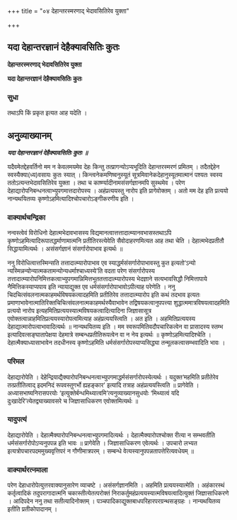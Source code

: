 +++
title = "०४ देहान्तरस्मरणाद् भेदावसितिरेव युक्ता"

+++


## यदा देहान्तरज्ञानं देहैक्यावसितिः कुतः

**देहान्तरस्मरणाद् भेदावसितिरेव युक्ता**

**यदा देहान्तरज्ञानं देहैक्यावसितिः कुतः**

### **सुधा**

तथाऽपि किं प्रकृत इत्यत आह यदेति ।

## **अनुव्याख्यानम्**

***यदा देहान्तरज्ञानं देहैक्यावसितिः कुतः ॥***

यदैवमेतद्देहवर्तिनो मम न केवलमयमेव देहः किन्तु तत्प्रागन्योऽप्यभूदिति देहान्तरस्मरणं प्रमितम् । तदैतद्देहेन स्वस्यैक्या(ध्य)वसायः कुतः स्यात् । किन्त्वनेकमणिष्वनुस्यूतं सूत्रमिवानेकदेहानुस्यूतमात्मानं पश्यतः स्वस्य ततोऽत्यन्तभेदावसितिरेव युक्ता । तथा च कार्ष्ण्यादीनामसंसर्गज्ञानमपि सुस्थमेव । परेण देहाद्यारोपनिबन्धनत्वाभ्युपगमात्तदारोपस्य । अहंप्रत्ययस्तु नारोप इति प्रागेवोक्तम् । अतो मम देह इति प्रत्ययो नान्यथयितव्यः कृष्णोऽहमित्यादिश्चोपचारोऽङ्गीकरणीय इति ।

### **वाक्यार्थचन्द्रिका**

नन्वस्त्वेवं विरोधिनो देहात्मभेदावभासस्य विद्यमानत्वात्तत्तादात्म्यानवभासस्तथाऽपि कृष्णोऽहमित्यादिरूपातद्धर्माणामात्मनि प्रतीतिरस्त्येवेति सैवोदाहरणमित्यत आह तथा चेति । देहात्मभेदप्रतीतौ सिद्धायामित्यर्थः । असंसर्गज्ञानं संसर्गारोपाभाव इत्यर्थः ॥

ननु विरोधित्वात्तस्मिन्सति तत्तादात्म्यारोपाभाव एव स्याद्धर्मसंसर्गारोपाभावस्तु कुत इत्यतो‘ऽन्यो न्यस्मिन्नन्योन्यात्मकतामन्योन्यधर्माश्चाध्यस्ये’ति वदता परेण संसर्गारोपस्य तत्तादात्म्यारोपनिमित्तकत्वाभ्युपगमान्निमित्तभूततत्तादात्म्यारोपस्य भेदज्ञाने सत्यभावसिद्धौ निमित्तापाये नैमित्तिकस्याप्यपाय इति न्यायाद्युक्त एव धर्मसंसर्गारोपाभावोऽपीत्याह परेणेति । ननु चिदचित्संवलनात्मकाहमर्थविषयकत्वादहमिति प्रतीतिरेव तत्तादात्म्यारोप इति कथं तदभाव इत्यतः प्रमाणाभावेनात्मातिरिक्तचिचित्संवलनात्मकाहमर्थस्यैवाभावेन तद्विषयकत्वानुपपत्त्या शुद्धात्ममात्रविषयत्वादहमिति प्रत्ययो नारोप इत्यहमितिप्रत्ययस्यात्मविषयकत्वादित्यादिना जिज्ञासासूत्र एवोक्तत्वान्नाहमितिप्रत्ययस्यारोपत्वमित्याह अहंप्रत्ययस्त्विति । अत इति । अहमितिप्रत्ययस्य देहाद्यात्मारोपत्वाभावादित्यर्थः ॥ नान्यथयितव्य इति । मम स्वरूपमितिवदौपचारिकत्वेन वा प्रासादस्य स्तम्भ इत्यादिवत्सङ्घातापेक्षया देहमात्रे सम्बन्धप्रतीतिरूपत्वेन वा न नेय इत्यर्थः ॥ कृष्णोऽहमित्यादिश्चेति । देहात्मैक्याध्यासाभावेन तदधीनस्य कृष्णोऽहमिति धर्मसंसर्गारोपस्याप्यसिद्ध्या तन्मूलकत्वासम्भवादिति भावः ।

### **परिमल**

देहाद्यारोपेति । देहेन्द्रियाद्यैक्यारोपनिबन्धनत्वाभ्युपगमाद्धर्मसंसर्गारोपस्येत्यर्थः । यदुक्त‘महमिति प्रतीतेरेव तत्प्रतीतित्वाद् इदमनिदं रूपवस्तुगर्भो ह्यहङ्कार’ इत्यादि तत्राह अहंप्रत्ययस्त्विति ॥ प्रागेवेति । अध्यासभाष्यनिरासपरयोः ‘इत्युक्तेर्बन्धमिथ्यात्वमि’त्यनुव्याख्यानसुधयोः ‘मिथ्यात्वं यदि दुःखादेरि’त्येतद्व्याख्यावसरे च जिज्ञासाधिकरण एवोक्तमित्यर्थः ॥

### **यादुपत्यं**

देहाद्यारोपेति । देहात्मैक्यारोपनिबन्धनत्वाभ्युपगमादित्यर्थः । देहात्मैक्यारोपश्चोक्त रीत्या न सम्भवतीति धर्मसंसर्गारोपोऽप्यनुपपन्न इति भावः ॥ प्रागेवेति । जिज्ञासाधिकरण एवेत्यर्थः । उपचारो लभ्यत इत्यत्रोपचारपदममुख्यवृत्तिपरं न गौणीमात्रपरम् । सम्बन्धे वेत्यस्यानुपपन्नतापत्तेरित्यवधेयम् ॥

### **वाक्यार्थरत्नमाला**

परेण देहाधारोपेत्युत्तरवाक्यानुसारेण व्याचष्टे । असंसर्गज्ञानमिति । अहमिति प्रत्ययस्यात्मेति । अहंकारस्थं कर्तृत्वादिकं तदुपरागादात्मनि चकास्तीत्येतत्परोक्तं निराकर्तुमहंप्रत्ययस्यात्मविषयत्वादित्युक्तं जिज्ञासाधिकरणे । आदिपदेन ननु तथा सतीत्यादिनोक्तम् । पञ्चपादिकाद्युक्तबाधपरिहारपरग्रन्थसङ्ग्रहः । नान्यथयितव्य इतीति प्रतीकोपादानम् ।

